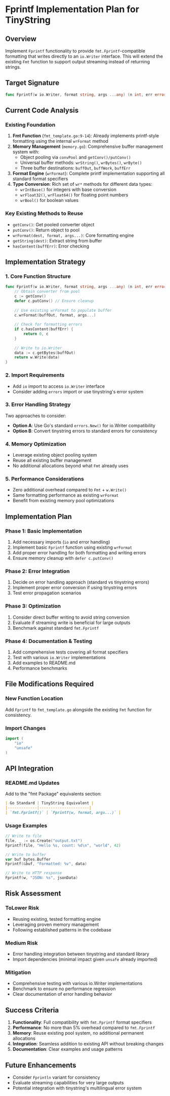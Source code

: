 # Fprintf Implementation Plan for TinyString

## Overview
Implement `Fprintf` functionality to provide `fmt.Fprintf`-compatible formatting that writes directly to an `io.Writer` interface. This will extend the existing `Fmt` function to support output streaming instead of returning strings.

## Target Signature
```go
func Fprintf(w io.Writer, format string, args ...any) (n int, err error)
```

## Current Code Analysis

### Existing Foundation
1. **Fmt Function** (`fmt_template.go:9-14`): Already implements printf-style formatting using the internal `wrFormat` method
2. **Memory Management** (`memory.go`): Comprehensive buffer management system with:
   - Object pooling via `convPool` and `getConv()/putConv()`
   - Universal buffer methods: `wrString()`, `wrBytes()`, `wrByte()`
   - Three buffer destinations: `buffOut`, `buffWork`, `buffErr`
3. **Format Engine** (`wrFormat`): Complete printf implementation supporting all standard format specifiers
4. **Type Conversion**: Rich set of `wr*` methods for different data types:
   - `wrIntBase()` for integers with base conversion
   - `wrFloat32()`, `wrFloat64()` for floating point numbers
   - `wrBool()` for boolean values

### Key Existing Methods to Reuse
- `getConv()`: Get pooled converter object
- `putConv()`: Return object to pool
- `wrFormat(dest, format, args...)`: Core formatting engine
- `getString(dest)`: Extract string from buffer
- `hasContent(buffErr)`: Error checking

## Implementation Strategy

### 1. Core Function Structure
```go
func Fprintf(w io.Writer, format string, args ...any) (n int, err error) {
    // Obtain converter from pool
    c := getConv()
    defer c.putConv() // Ensure cleanup
    
    // Use existing wrFormat to populate buffer
    c.wrFormat(buffOut, format, args...)
    
    // Check for formatting errors
    if c.hasContent(buffErr) {
        return 0, c
    }
    
    // Write to io.Writer
    data := c.getBytes(buffOut)
    return w.Write(data)
}
```

### 2. Import Requirements
- Add `io` import to access `io.Writer` interface
- Consider adding `errors` import or use tinystring's error system

### 3. Error Handling Strategy
Two approaches to consider:
- **Option A**: Use Go's standard `errors.New()` for io.Writer compatibility
- **Option B**: Convert tinystring errors to standard errors for consistency

### 4. Memory Optimization
- Leverage existing object pooling system
- Reuse all existing buffer management
- No additional allocations beyond what `Fmt` already uses

### 5. Performance Considerations
- Zero additional overhead compared to `Fmt` + `w.Write()`
- Same formatting performance as existing `wrFormat`
- Benefit from existing memory pool optimizations

## Implementation Plan

### Phase 1: Basic Implementation
1. Add necessary imports (`io` and error handling)
2. Implement basic `Fprintf` function using existing `wrFormat`
3. Add proper error handling for both formatting and writing errors
4. Ensure memory cleanup with `defer c.putConv()`

### Phase 2: Error Integration
1. Decide on error handling approach (standard vs tinystring errors)
2. Implement proper error conversion if using tinystring errors
3. Test error propagation scenarios

### Phase 3: Optimization
1. Consider direct buffer writing to avoid string conversion
2. Evaluate if streaming write is beneficial for large outputs
3. Benchmark against standard `fmt.Fprintf`

### Phase 4: Documentation & Testing
1. Add comprehensive tests covering all format specifiers
2. Test with various `io.Writer` implementations
3. Add examples to README.md
4. Performance benchmarks

## File Modifications Required

### New Function Location
Add `Fprintf` to `fmt_template.go` alongside the existing `Fmt` function for consistency.

### Import Changes
```go
import (
    "io"
    "unsafe"
)
```

## API Integration

### README.md Updates
Add to the "fmt Package" equivalents section:
```markdown
| Go Standard | TinyString Equivalent |
|-------------|----------------------|
| `fmt.Fprintf()` | `Fprintf(w, format, args...)` |
```

### Usage Examples
```go
// Write to file
file, _ := os.Create("output.txt")
Fprintf(file, "Hello %s, count: %d\n", "world", 42)

// Write to buffer
var buf bytes.Buffer
Fprintf(&buf, "Formatted: %v", data)

// Write to HTTP response
Fprintf(w, "JSON: %s", jsonData)
```

## Risk Assessment

### ToLower Risk
- Reusing existing, tested formatting engine
- Leveraging proven memory management
- Following established patterns in the codebase

### Medium Risk
- Error handling integration between tinystring and standard library
- Import dependencies (minimal impact given `unsafe` already imported)

### Mitigation
- Comprehensive testing with various io.Writer implementations
- Benchmark to ensure no performance regression
- Clear documentation of error handling behavior

## Success Criteria
1. **Functionality**: Full compatibility with `fmt.Fprintf` format specifiers
2. **Performance**: No more than 5% overhead compared to `fmt.Fprintf`
3. **Memory**: Reuse existing pool system, no additional permanent allocations
4. **Integration**: Seamless addition to existing API without breaking changes
5. **Documentation**: Clear examples and usage patterns

## Future Enhancements
- Consider `Fprintln` variant for consistency
- Evaluate streaming capabilities for very large outputs
- Potential integration with tinystring's multilingual error system
